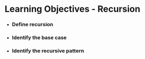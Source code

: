 # Learning Objectives - Recursion

* ### Define recursion
* ### Identify the base case
* ### Identify the recursive pattern
